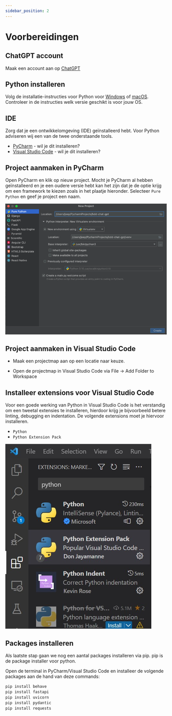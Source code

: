 ```yaml
---
sidebar_position: 2
---
```


# Voorbereidingen

## ChatGPT account

Maak een account aan op [ChatGPT](https://chat.openai.com/)

## Python installeren

Volg de installatie-instructies voor Python
voor [Windows](https://www.digitalocean.com/community/tutorials/install-python-windows-10)
of [macOS](https://www.makeuseof.com/how-to-install-python-on-mac/). Controleer in de instructies welk versie geschikt
is voor jouw OS.

## IDE

Zorg dat je een ontwikkelomgeving (IDE) geïnstalleerd hebt. Voor Python adviseren wij een van de twee onderstaande
tools.

- [PyCharm](https://www.jetbrains.com/pycharm/download) - wil je dit installeren?
- [Visual Studio Code](https://code.visualstudio.com/Download) - wil je dit installeren?

## Project aanmaken in PyCharm

Open PyCharm en klik op nieuw project. Mocht je PyCharm al hebben geïnstalleerd en je een oudere versie hebt kan het
zijn dat je de optie krijg om een framework te kiezen zoals in het plaatje hieronder. Selecteer `Pure Python` en geef je
project een naam.

![project.png](project.png)

##  Project aanmaken in Visual Studio Code
- Maak een projectmap aan op een locatie naar keuze.

- Open de projectmap in Visual Studio Code via File -> Add Folder to Workspace

## Installeer extensions voor Visual Studio Code

Voor een goede werking van Python in Visual Studio Code is het verstandig om een tweetal extensies te installeren,
hierdoor krijg je bijvoorbeeld betere linting, debugging en indentation.
De volgende extensions moet je hiervoor installeren.

- `Python`
- `Python Extension Pack`

![extension-python.jpg](extension-python.jpg)

## Packages installeren

Als laatste stap gaan we nog een aantal packages installeren via pip. pip is de package installer voor python. 

Open de terminal in PyCharm/Visual Studio Code en installeer de volgende packages aan de hand van deze commands:

```bash
pip install behave
pip install fastapi
pip install uvicorn
pip install pydantic
pip install requests
```
